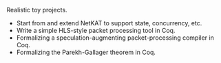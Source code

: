 Realistic toy projects.
* Start from and extend NetKAT to support state, concurrency, etc.
* Write a simple HLS-style packet processing tool in Coq.
* Formalizing a speculation-augmenting packet-processing compiler in Coq.
* Formalizing the Parekh-Gallager theorem in Coq.